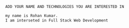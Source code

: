 ```bash
  ADD YOUR NAME AND TECHNOLOGIES YOU ARE INTERESTED IN
```

```bash
  my name is Rohan Kumar.
  I am interseted in Full Stack Web Development
```
